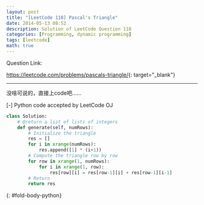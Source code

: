 ```yaml
---
layout: post
title: "[LeetCode 118] Pascal's Triangle"
date: 2014-05-13 08:52
description: Solution of LeetCode Question 118
categories: [Programming, dynamic programming]
tags: [leetcode]
math: true
---
```


Question Link:

<https://leetcode.com/problems/pascals-triangle/>{: target="_blank"}

---

没啥可说的，直接上code吧……

<div class="code-title">
<span class="code-fold" id="fold-btn-python" onclick="$use('fold-body-python', 'fold-btn-python')">[-]</span>
Python code accepted by LeetCode OJ
</div>

~~~ python
class Solution:
    # @return a list of lists of integers
    def generate(self, numRows):
        # Initialize the triangle
        res = []
        for i in xrange(numRows):
            res.append([1] * (i+1))
        # Compute the triangle row by row
        for row in xrange(1, numRows):
            for i in xrange(1, row):
                res[row][i] = res[row-1][i] + res[row-1][i-1]
        # Return
        return res
~~~
{: #fold-body-python}